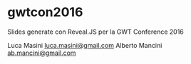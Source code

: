 # gwtcon2016

Slides generate con Reveal.JS per la GWT Conference 2016

Luca Masini luca.masini@gmail.com
Alberto Mancini ab.mancini@gmail.com

